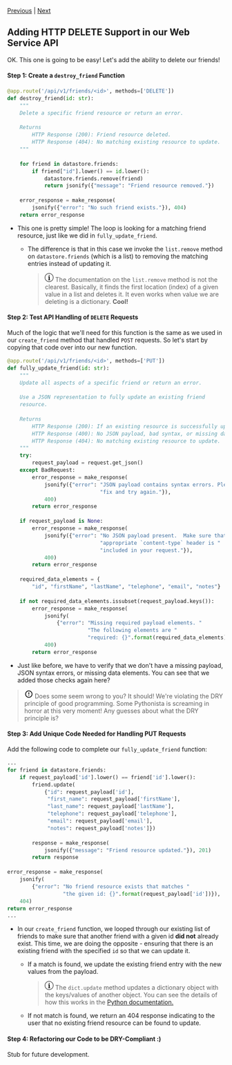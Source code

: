 [Previous](exercise-7.md) |  [Next](exercise-9.md)
## Adding HTTP DELETE Support in our Web Service API
OK. This one is going to be easy!  Let's add the ability to delete our friends!

#### Step 1: Create a `destroy_friend` Function
```python
@app.route('/api/v1/friends/<id>', methods=['DELETE'])
def destroy_friend(id: str):
    """
    Delete a specific friend resource or return an error.

    Returns
        HTTP Response (200): Friend resource deleted.
        HTTP Response (404): No matching existing resource to update.
    """

    for friend in datastore.friends:
        if friend["id"].lower() == id.lower():
            datastore.friends.remove(friend)
            return jsonify({"message": "Friend resource removed."})

    error_response = make_response(
        jsonify({"error": "No such friend exists."}), 404)
    return error_response

```

* This one is pretty simple!  The loop is looking for a matching friend 
resource, just like we did in `fully_update_friend`. 
    * The difference is that 
    in this case we invoke the `list.remove` method on `datastore.friends` 
    (which is a list) to removing the matching entries instead of updating it.
    
        > ![info](../images/information.png) The documentation on the `list.remove`
        method is not the clearest. Basically, it finds the first location 
        (index) of a given value in a list and deletes it.  It even works when 
        value we are deleting is a dictionary.  **Cool!**

#### Step 2: Test API Handling of `DELETE` Requests
Much of the logic that we'll need for this function is the same as we used
in our `create_friend` method that handled `POST` requests.  So let's start
by copying that code over into our new function.

```python
@app.route('/api/v1/friends/<id>', methods=['PUT'])
def fully_update_friend(id: str):
    """
    Update all aspects of a specific friend or return an error.

    Use a JSON representation to fully update an existing friend
    resource.

    Returns
        HTTP Response (200): If an existing resource is successfully updated.
        HTTP Response (400): No JSON payload, bad syntax, or missing data.
        HTTP Response (404): No matching existing resource to update.
    """
    try:
        request_payload = request.get_json()
    except BadRequest:
        error_response = make_response(
            jsonify({"error": "JSON payload contains syntax errors. Please "
                              "fix and try again."}),
            400)
        return error_response

    if request_payload is None:
        error_response = make_response(
            jsonify({"error": "No JSON payload present.  Make sure that "
                              "appropriate `content-type` header is "
                              "included in your request."}),
            400)
        return error_response

    required_data_elements = {
        "id", "firstName", "lastName", "telephone", "email", "notes"}

    if not required_data_elements.issubset(request_payload.keys()):
        error_response = make_response(
            jsonify(
                {"error": "Missing required payload elements. "
                          "The following elements are "
                          "required: {}".format(required_data_elements)}),
            400)
        return error_response
```

* Just like before, we have to verify that we don't have a missing payload, 
JSON syntax errors, or missing data elements.  You can see that we added those
checks again here?

> ![alert](../images/alert.png) Does some seem wrong to you?  It should! We're
violating the DRY principle of good programming.  Some Pythonista is screaming
in horror at this very moment! Any guesses about what the
DRY principle is?  


#### Step 3: Add Unique Code Needed for Handling PUT Requests
Add the following code to complete our `fully_update_friend` function: 
```python
...
for friend in datastore.friends:
    if request_payload['id'].lower() == friend['id'].lower():
        friend.update(
            {"id": request_payload['id'],
             "first_name": request_payload['firstName'],
             "last_name": request_payload['lastName'],
             "telephone": request_payload['telephone'],
             "email": request_payload['email'],
             "notes": request_payload['notes']})

        response = make_response(
            jsonify({"message": "Friend resource updated."}), 201)
        return response

error_response = make_response(
    jsonify(
        {"error": "No friend resource exists that matches "
                  "the given id: {}".format(request_payload['id'])}),
    404)
return error_response
...
```

* In our `create_friend` function, we looped through our existing list of 
friends to make sure that another friend with a given id **did not** already
exist. This time, we are doing the opposite - ensuring that there is an 
existing friend with the specified `id` so that we can update it.

    * If a match is found, we update the existing friend entry with the new
    values from the payload.
    
        > ![info](../images/information.png) The `dict.update` method updates
        > a dictionary object with the keys/values of another object.  You
        > can see the details of how this works in the 
        > [Python documentation.](https://docs.python.org/3.5/library/stdtypes.html#dict.update)
    
    * If not match is found, we return an 404 response indicating to the user
    that no existing friend resource can be found to update.
    
#### Step 4: Refactoring our Code to be DRY-Compliant :)
Stub for future development.
       
        
